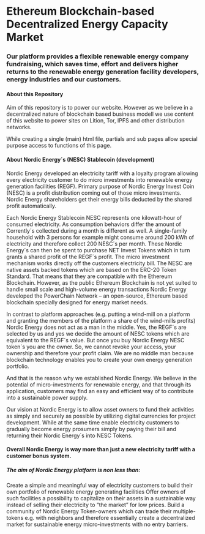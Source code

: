 
# Ethereum Blockchain-based Decentralized Energy Capacity Market

### Our platform provides a flexible renewable energy company fundraising, which saves time, effort and delivers higher returns to the renewable energy generation facility developers, energy industries and our customers.


#### About this Repository

Aim of this repository is to power our website. However as we believe in a decentralized nature of blockchain based business modell we use content of this website to power sites on Lition, Tor, IPFS and other distribution networks.

While creating a single (main) html file, partials and sub pages allow special purpose access to functions of this page.

#### About Nordic Energy´s (NESC) Stablecoin (development)

Nordic Energy developed an electricity tariff with a loyalty program allowing every electricity customer to do micro investments into renewable energy generation facilities (REGF). Primary purpose of Nordic Energy Invest Coin (NESC) is a profit distribution coming out of those micro investments. Nordic Energy shareholders get their energy bills deducted by the shared profit automatically.

Each Nordic Energy Stablecoin NESC represents one kilowatt-hour of consumed electricity. As consumption behaviors differ the amount of Corrently´s collected during a month is different as well. A single-family household with 3 persons for example might consume around 200 kWh of electricity and therefore collect 200 NESC´s per month. These Nordic Energy´s can then be spent to purchase NET Invest Tokens which in turn grants a shared profit of the REGF´s profit. The micro investment mechanism works directly off the customers electricity bill. The NESC are native assets backed tokens which are based on the ERC-20 Token Standard. That means that they are compatible with the Ethereum Blockchain. However, as the public Ethereum Blockchain is not yet suited to handle small scale and high-volume energy transactions Nordic Energy developed the PowerChain Network – an open-source, Ethereum based blockchain specially designed for energy market needs.

In contrast to platform approaches (e.g. putting a wind-mill on a platform and granting the members of the platform a share of the wind-mills profits) Nordic Energy does not act as a man in the middle. Yes, the REGF´s are selected by us and yes we decide the amount of NESC tokens which are equivalent to the REGF´s value. But once you buy Nordic Energy NESC token´s you are the owner. So, we cannot revoke your access, your ownership and therefore your profit claim. We are no middle man because blockchain technology enables you to create your own energy generation portfolio.

And that is the reason why we established Nordic Energy. We believe in the potential of micro-investments for renewable energy, and that through its application, customers may find an easy and efficient way of to contribute into a sustainable power supply.

Our vision at Nordic Energy is to allow asset owners to fund their activities as simply and securely as possible by utilizing digital currencies for project development. While at the same time enable electricity customers to gradually become energy prosumers simply by paying their bill and returning their Nordic Energy´s into NESC Tokens.


#### Overall Nordic Energy is way more than just a new electricity tariff with a customer bonus system.

##### The aim of Nordic Energy platform is non less than:

Create a simple and meaningful way of electricity customers to build their own portfolio of renewable energy generating facilities
Offer owners of such facilities a possibility to capitalize on their assets in a sustainable way instead of selling their electricity to “the market” for low prices.
Build a community of Nordic Energy Token-owners which can trade their multiple-tokens e.g. with neighbors and therefore essentially create a decentralized market for sustainable energy micro-investments with no entry barriers.
